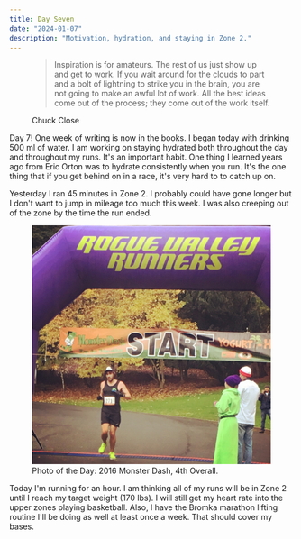 ```yaml
---
title: Day Seven
date: "2024-01-07"
description: "Motivation, hydration, and staying in Zone 2."
---
```


<figure>
  <blockquote>
    Inspiration is for amateurs. The rest of us just show up and get to work. If you wait around for the clouds to part and a bolt of lightning to strike you in the brain, you are not going to make an awful lot of work. All the best ideas come out of the process; they come out of the work itself.
  </blockquote>
  <figcaption>Chuck Close</figcaption>
</figure>

Day 7! One week of writing is now in the books. I began today with drinking 500 ml of water. I am working on staying hydrated both throughout the day and throughout my runs. It's an important habit. One thing I learned years ago from Eric Orton was to hydrate consistently when you run. It's the one thing that if you get behind on in a race, it's very hard to to catch up on.

Yesterday I ran 45 minutes in Zone 2. I probably could have gone longer but I don't want to jump in mileage too much this week. I was also creeping out of the zone by the time the run ended.

<figure>
    <img src="2016-monster-dash.jpg"
         alt="2016 Monster Dash">
    <figcaption>Photo of the Day: 2016 Monster Dash, 4th Overall.</figcaption>
</figure>

Today I'm running for an hour. I am thinking all of my runs will be in Zone 2 until I reach my target weight (170 lbs). I will still get my heart rate into the upper zones playing basketball. Also, I have the Bromka marathon lifting routine I'll be doing as well at least once a week. That should cover my bases.